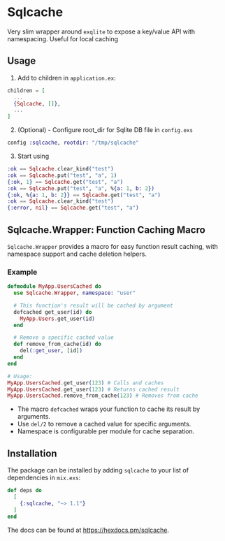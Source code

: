 # Sqlcache

Very slim wrapper around `exqlite` to expose a key/value API with namespacing. Useful for local caching

## Usage

1. Add to children in `application.ex`:

```elixir
children = [
  ...
  {Sqlcache, []},
  ...
]
```

2. (Optional) - Configure root_dir for Sqlite DB file in `config.exs`

```elixir
config :sqlcache, rootdir: "/tmp/sqlcache"

```

3. Start using

```elixir
:ok == Sqlcache.clear_kind("test")
:ok == Sqlcache.put("test", "a", 1)
{:ok, 1} == Sqlcache.get("test", "a")
:ok == Sqlcache.put("test", "a", %{a: 1, b: 2})
{:ok, %{a: 1, b: 2}} == Sqlcache.get("test", "a")
:ok == Sqlcache.clear_kind("test")
{:error, nil} == Sqlcache.get("test", "a")
```

## Sqlcache.Wrapper: Function Caching Macro

`Sqlcache.Wrapper` provides a macro for easy function result caching, with namespace support and cache deletion helpers.

### Example

```elixir
defmodule MyApp.UsersCached do
  use Sqlcache.Wrapper, namespace: "user"

  # This function's result will be cached by argument
  defcached get_user(id) do
    MyApp.Users.get_user(id)
  end

  # Remove a specific cached value
  def remove_from_cache(id) do
    del(:get_user, [id])
  end
end

# Usage:
MyApp.UsersCached.get_user(123) # Calls and caches
MyApp.UsersCached.get_user(123) # Returns cached result
MyApp.UsersCached.remove_from_cache(123) # Removes from cache
```

- The macro `defcached` wraps your function to cache its result by arguments.
- Use `del/2` to remove a cached value for specific arguments.
- Namespace is configurable per module for cache separation.

## Installation

The package can be installed by adding `sqlcache` to your list of dependencies in `mix.exs`:

```elixir
def deps do
  [
    {:sqlcache, "~> 1.1"}
  ]
end
```

The docs can be found at <https://hexdocs.pm/sqlcache>.
